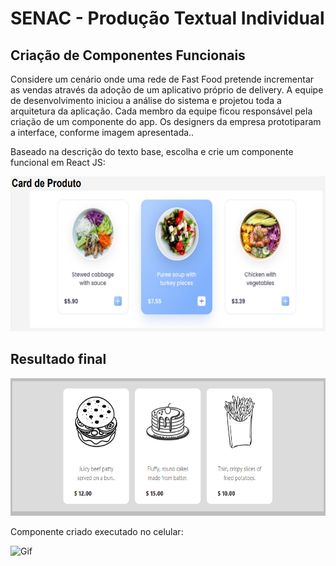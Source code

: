 # SENAC - Produção Textual Individual

## Criação de Componentes Funcionais

Considere um cenário onde uma rede de Fast Food pretende incrementar as
vendas através da adoção de um aplicativo próprio de delivery. A equipe de
desenvolvimento iniciou a análise do sistema e projetou toda a arquitetura da
aplicação. Cada membro da equipe ficou responsável pela criação de um
componente do app. Os designers da empresa prototiparam a interface, conforme
imagem apresentada..

Baseado na descrição do texto base, escolha e crie um componente funcional em
React JS:

<img src="src/assets/enunciado.png" alt="Image" height=248>

## Resultado final

<img src="src/assets/card-produto.png" alt="Image" height=220>
 
Componente criado executado no celular:

<img src="src/assets/component-gif.gif" alt="Gif" height=50%>